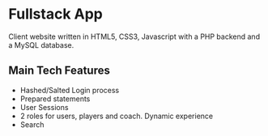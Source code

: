 # Fullstack App

Client website written in HTML5, CSS3, Javascript with a PHP backend and a MySQL database.

## Main Tech Features
* Hashed/Salted Login process
* Prepared statements
* User Sessions
* 2 roles for users, players and coach. Dynamic experience
* Search
